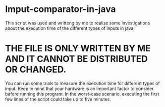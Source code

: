 # Imput-comparator-in-java
This script was used and writteng by me to realize some investigations about the execution time of the different types of inputs in java.

# THE FILE IS ONLY WRITTEN BY ME AND IT CANNOT BE DISTRIBUTED OR CHANGED.

You can run some trials to measure the execution time for different types of input. Keep in mind that your hardware is an important factor to consider before running this program. In the worst-case scenario, executing the first few lines of the script could take up to five minutes.
